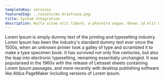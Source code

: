 ```yaml
---
templateKey: services
featuredImg: ../assets/ms-briefcase.png
title: System Integration
description: Nulla vitae elit libero, a pharetra augue. Donec id elit non mi porta gravida at eget metus. Cras justo odio donec elit.
---
```


Lorem Ipsum is simply dummy text of the printing and typesetting industry. Lorem Ipsum has been the industry's standard dummy text ever since the 1500s, when an unknown printer took a galley of type and scrambled it to make a type specimen book. It has survived not only five centuries, but also the leap into electronic typesetting, remaining essentially unchanged. It was popularised in the 1960s with the release of Letraset sheets containing Lorem Ipsum passages, and more recently with desktop publishing software like Aldus PageMaker including versions of Lorem Ipsum.
